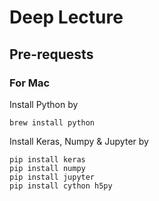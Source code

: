 # Deep Lecture

## Pre-requests

### For Mac

Install Python by

```
brew install python
```

Install Keras, Numpy & Jupyter by

```
pip install keras
pip install numpy
pip install jupyter
pip install cython h5py
```


